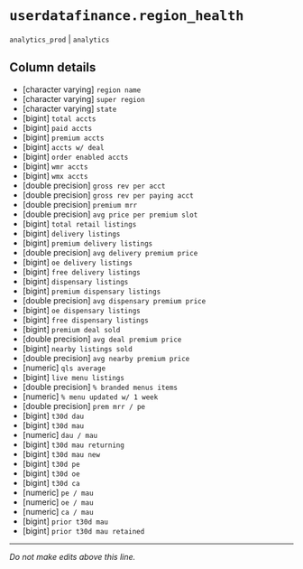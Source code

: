 # `userdatafinance.region_health`
`analytics_prod` | `analytics`

## Column details
* [character varying] `region name`
* [character varying] `super region`
* [character varying] `state`
* [bigint]    `total accts`
* [bigint]    `paid accts`
* [bigint]    `premium accts`
* [bigint]    `accts w/ deal`
* [bigint]    `order enabled accts`
* [bigint]    `wmr accts`
* [bigint]    `wmx accts`
* [double precision] `gross rev per acct`
* [double precision] `gross rev per paying acct`
* [double precision] `premium mrr`
* [double precision] `avg price per premium slot`
* [bigint]    `total retail listings`
* [bigint]    `delivery listings`
* [bigint]    `premium delivery listings`
* [double precision] `avg delivery premium price`
* [bigint]    `oe delivery listings`
* [bigint]    `free delivery listings`
* [bigint]    `dispensary listings`
* [bigint]    `premium dispensary listings`
* [double precision] `avg dispensary premium price`
* [bigint]    `oe dispensary listings`
* [bigint]    `free dispensary listings`
* [bigint]    `premium deal sold`
* [double precision] `avg deal premium price`
* [bigint]    `nearby listings sold`
* [double precision] `avg nearby premium price`
* [numeric]   `qls average`
* [bigint]    `live menu listings`
* [double precision] `% branded menus items`
* [numeric]   `% menu updated w/ 1 week`
* [double precision] `prem mrr / pe`
* [bigint]    `t30d dau`
* [bigint]    `t30d mau`
* [numeric]   `dau / mau`
* [bigint]    `t30d mau returning`
* [bigint]    `t30d mau new`
* [bigint]    `t30d pe`
* [bigint]    `t30d oe`
* [bigint]    `t30d ca`
* [numeric]   `pe / mau`
* [numeric]   `oe / mau`
* [numeric]   `ca / mau`
* [bigint]    `prior t30d mau`
* [bigint]    `prior t30d mau retained`

-------------------------------------------------------------------------------
*Do not make edits above this line.*
